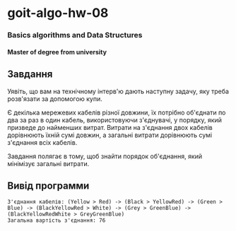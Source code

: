 # goit-algo-hw-08

### Basics algorithms and Data Structures 
#### Master of degree from university

## Завдання

Уявіть, що вам на технічному інтерв'ю дають наступну задачу, яку треба розв'язати за допомогою купи.

Є декілька мережевих кабелів різної довжини, їх потрібно об'єднати по два за раз в один кабель, використовуючи з'єднувачі, у порядку, який призведе до найменших витрат. Витрати на з'єднання двох кабелів дорівнюють їхній сумі довжин, а загальні витрати дорівнюють сумі з'єднання всіх кабелів.

Завдання полягає в тому, щоб знайти порядок об'єднання, який мінімізує загальні витрати.

## Вивід программи
```
З'єднання кабелів: (Yellow > Red) -> (Black > YellowRed) -> (Green > Blue) -> (BlackYellowRed > White) -> (Grey > GreenBlue) -> (BlackYellowRedWhite > GreyGreenBlue) 
Загальна вартість з'єднання: 76
```